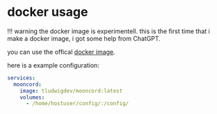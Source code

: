 # docker usage

!!! warning
    the docker image is experimentell. this is the first time that i make a docker image, i got some help from ChatGPT.

you can use the offical [docker image](https://hub.docker.com/repository/docker/tludwigdev/mooncord/general).

here is a example configuration:

```yaml
services:
  mooncord:
    image: tludwigdev/mooncord:latest
    volumes:
      - /home/hostuser/config/:/config/
```